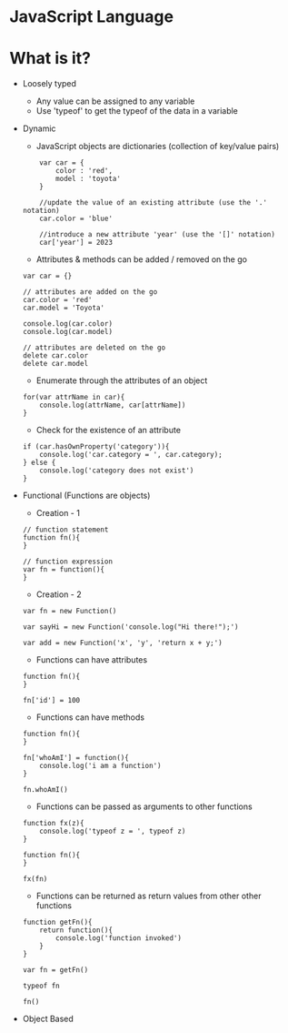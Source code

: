 # JavaScript Language

# What is it?
- Loosely typed
    - Any value can be assigned to any variable
    - Use 'typeof' to get the typeof of the data in a variable
- Dynamic
    - JavaScript objects are dictionaries (collection of key/value pairs)
    ```
        var car = {
            color : 'red',
            model : 'toyota'
        }
        
        //update the value of an existing attribute (use the '.' notation)
        car.color = 'blue'

        //introduce a new attribute 'year' (use the '[]' notation)
        car['year'] = 2023
    ```
    - Attributes & methods can be added / removed on the go
    ```
    var car = {}

    // attributes are added on the go
    car.color = 'red'
    car.model = 'Toyota'

    console.log(car.color)
    console.log(car.model)

    // attributes are deleted on the go
    delete car.color
    delete car.model
    ```
    - Enumerate through the attributes of an object
    ```
    for(var attrName in car){
        console.log(attrName, car[attrName])
    }
    ```
    - Check for the existence of an attribute
    ```
    if (car.hasOwnProperty('category')){
        console.log('car.category = ', car.category);
    } else {
        console.log('category does not exist')
    }
    ```
- Functional (Functions are objects)
    - Creation - 1
    ```
    // function statement
    function fn(){
    }

    // function expression
    var fn = function(){
    }
    ```
    - Creation - 2
    ```
    var fn = new Function()

    var sayHi = new Function('console.log("Hi there!");')

    var add = new Function('x', 'y', 'return x + y;')
    ```
    - Functions can have attributes
    ```
    function fn(){
    }
    
    fn['id'] = 100
    ```
    - Functions can have methods
    ```
    function fn(){
    }

    fn['whoAmI'] = function(){
        console.log('i am a function')
    }

    fn.whoAmI()
    ```
    - Functions can be passed as arguments to other functions
    ```
    function fx(z){
        console.log('typeof z = ', typeof z)
    }
    
    function fn(){
    }
    
    fx(fn)
    ```
    - Functions can be returned as return values from other other functions
    ```
    function getFn(){
        return function(){
            console.log('function invoked')
        }
    }
    
    var fn = getFn()
    
    typeof fn
    
    fn()
    ```

- Object Based